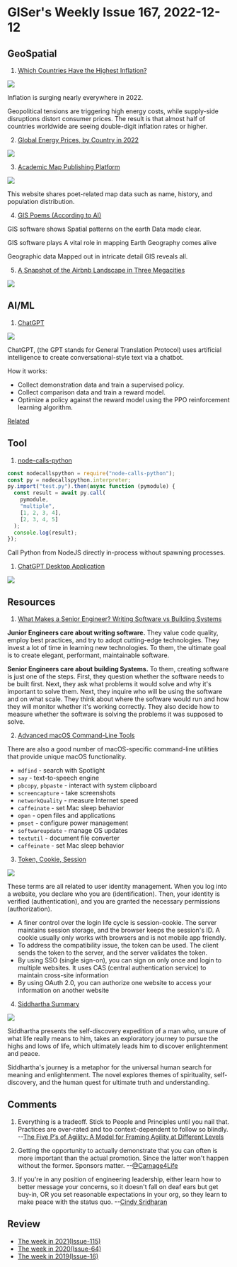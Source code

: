 # GISer's Weekly Issue 167, 2022-12-12

## GeoSpatial

1. [Which Countries Have the Highest Inflation?](https://www.visualcapitalist.com/mapped-which-countries-have-the-highest-inflation/)

![](https://www.visualcapitalist.com/wp-content/uploads/2022/12/mapped-worlds-highest-inflation-rates.jpeg)

Inflation is surging nearly everywhere in 2022.

Geopolitical tensions are triggering high energy costs, while supply-side disruptions distort consumer prices. The result is that almost half of countries worldwide are seeing double-digit inflation rates or higher.

2. [Global Energy Prices, by Country in 2022](https://www.visualcapitalist.com/mapped-global-energy-prices-by-country-in-2022/)

![](https://www.visualcapitalist.com/wp-content/uploads/2022/11/EnergyPricesElement_Electricity-1.jpeg)

3. [Academic Map Publishing Platform](http://amap.zju.edu.cn/)

![](https://imgs.zhubai.love/49e004358fcc47c287256d31f06cea97.png)

This website shares poet-related map data such as name, history, and population distribution.

4. [GIS Poems (According to AI)](https://www.gislounge.com/gis-poems-according-to-ai/)

GIS software shows
Spatial patterns on the earth
Data made clear.

GIS software plays
A vital role in mapping Earth
Geography comes alive

Geographic data
Mapped out in intricate detail
GIS reveals all.

5. [A Snapshot of the Airbnb Landscape in Three Megacities](https://www.visualcapitalist.com/cp/snapshot-of-airbnb-landscape-2022/)

![](https://www.visualcapitalist.com/wp-content/uploads/2022/11/Every-AirBnB-Listing-in-Megacities-Visual-Capitalist-Preyash-Sha-1200.jpeg)

## AI/ML

1. [ChatGPT](https://openai.com/blog/chatgpt/)

![](https://cdn.sspai.com/2022/12/02/article/167292c5a8aa5a13aea44702889f43f8?imageView2/2/w/1120/q/90/interlace/1/ignore-error/1)

ChatGPT, (the GPT stands for General Translation Protocol) uses artificial intelligence to create conversational-style text via a chatbot.

How it works:

- Collect demonstration data and train a supervised policy.
- Collect comparison data and train a reward model.
- Optimize a policy against the reward model using the PPO reinforcement learning algorithm.

[Related](https://sspai.com/post/77081)

## Tool

1. [node-calls-python](https://github.com/hmenyus/node-calls-python)

```ts
const nodecallspython = require("node-calls-python");
const py = nodecallspython.interpreter;
py.import("test.py").then(async function (pymodule) {
  const result = await py.call(
    pymodule,
    "multiple",
    [1, 2, 3, 4],
    [2, 3, 4, 5]
  );
  console.log(result);
});
```

Call Python from NodeJS directly in-process without spawning processes.

1. [ChatGPT Desktop Application](https://github.com/lencx/ChatGPT)

![](https://github.com/lencx/ChatGPT/raw/main/assets/chat.png)

## Resources

1. [What Makes a Senior Engineer? Writing Software vs Building Systems](https://codewithstyle.info/software-vs-systems/)

**Junior Engineers care about writing software.** They value code quality, employ best practices, and try to adopt cutting-edge technologies. They invest a lot of time in learning new technologies. To them, the ultimate goal is to create elegant, performant, maintainable software.

**Senior Engineers care about building Systems.** To them, creating software is just one of the steps. First, they question whether the software needs to be built first. Next, they ask what problems it would solve and why it's important to solve them. Next, they inquire who will be using the software and on what scale. They think about where the software would run and how they will monitor whether it's working correctly. They also decide how to measure whether the software is solving the problems it was supposed to solve.

2. [Advanced macOS Command-Line Tools](https://saurabhs.org/advanced-macos-commands)

There are also a good number of macOS-specific command-line utilities that provide unique macOS functionality.

- `mdfind` - search with Spotlight
- `say` - text-to-speech engine
- `pbcopy`, `pbpaste` - interact with system clipboard
- `screencapture` - take screenshots
- `networkQuality` - measure Internet speed
- `caffeinate` - set Mac sleep behavior
- `open` - open files and applications
- `pmset` - configure power management
- `softwareupdate` - manage OS updates
- `textutil` - document file converter
- `caffeinate` - set Mac sleep behavior

3. [Token, Cookie, Session](https://blog.bytebytego.com/p/ep34-session-cookie-jwt-token-sso)

![](https://substackcdn.com/image/fetch/w_1456,c_limit,f_webp,q_auto:good,fl_progressive:steep/https%3A%2F%2Fbucketeer-e05bbc84-baa3-437e-9518-adb32be77984.s3.amazonaws.com%2Fpublic%2Fimages%2Ff455a257-db74-4120-a736-b62d3c374422_1318x1536.jpeg)

These terms are all related to user identity management. When you log into a website, you declare who you are (identification). Then, your identity is verified (authentication), and you are granted the necessary permissions (authorization).

- A finer control over the login life cycle is session-cookie. The server maintains session storage, and the browser keeps the session's ID. A cookie usually only works with browsers and is not mobile app friendly.
- To address the compatibility issue, the token can be used. The client sends the token to the server, and the server validates the token.
- By using SSO (single sign-on), you can sign on only once and login to multiple websites. It uses CAS (central authentication service) to maintain cross-site information
- By using OAuth 2.0, you can authorize one website to access your information on another website

4. [Siddhartha Summary](https://fourminutebooks.com/siddhartha-summary/)

![](https://fourminutebooks.com/wp-content/uploads/2022/12/siddhartha-summary-768x384.jpg)

Siddhartha presents the self-discovery expedition of a man who, unsure of what life really means to him, takes an exploratory journey to pursue the highs and lows of life, which ultimately leads him to discover enlightenment and peace.

Siddhartha's journey is a metaphor for the universal human search for meaning and enlightenment. The novel explores themes of spirituality, self-discovery, and the human quest for ultimate truth and understanding.

## Comments

1. Everything is a tradeoff. Stick to People and Principles until you nail that. Practices are over-rated and too context-dependent to follow so blindly.
   --[The Five P’s of Agility: A Model for Framing Agility at Different Levels](https://medium.com/@carljrogers/the-five-ps-of-agility-af65d5f20246)

2. Getting the opportunity to actually demonstrate that you can often is more important than the actual promotion. Since the latter won't happen without the former. Sponsors matter.
   --[@Carnage4Life](https://nitter.net/Carnage4Life/status/1597771851379642368)

3. If you're in any position of engineering leadership, either learn how to better message your concerns, so it doesn't fall on deaf ears but get buy-in, OR you set reasonable expectations in your org, so they learn to make peace with the status quo.
   --[Cindy Sridharan](https://nitter.net/copyconstruct/status/1592888162292236288)

## Review

- [The week in 2021(Issue-115)](https://github.com/lkcozy/weekly/blob/master/docs/2021/issue-115.md)
- [The week in 2020(Issue-64)](https://github.com/lkcozy/weekly/blob/master/docs/2020/issue-64.md)
- [The week in 2019(Issue-16)](https://github.com/lkcozy/weekly/blob/master/docs/2019/issue-16.md)

